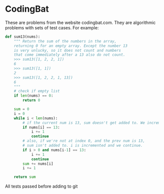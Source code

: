 # CodingBat
These are problems from the website codingbat.com. They are algorithmic problems with sets of test cases. 
For example:
```python
def sum13(nums):
    """ Return the sum of the numbers in the array,
    returning 0 for an empty array. Except the number 13
    is very unlucky, so it does not count and numbers
    that come immediately after a 13 also do not count.
    >>> sum13([1, 2, 2, 1])
    6
    >>> sum13([1, 1])
    2
    >>> sum13([1, 2, 2, 1, 13])
    6
    """
    # check if empty list
    if len(nums) == 0:
        return 0

    sum = 0
    i = 0
    while i < len(nums):
        # if the current num is 13, sum doesn't get added to. We increment i and continue.
        if nums[i] == 13:
            i += 1
            continue
        # also, if we're not at index 0, and the prev num is 13,
        # sum isn't added to. i is incremented and we continue.
        if i > 0 and nums[i-1] == 13:
            i += 1
            continue
        sum += nums[i]
        i += 1

    return sum
```

All tests passed before adding to git
